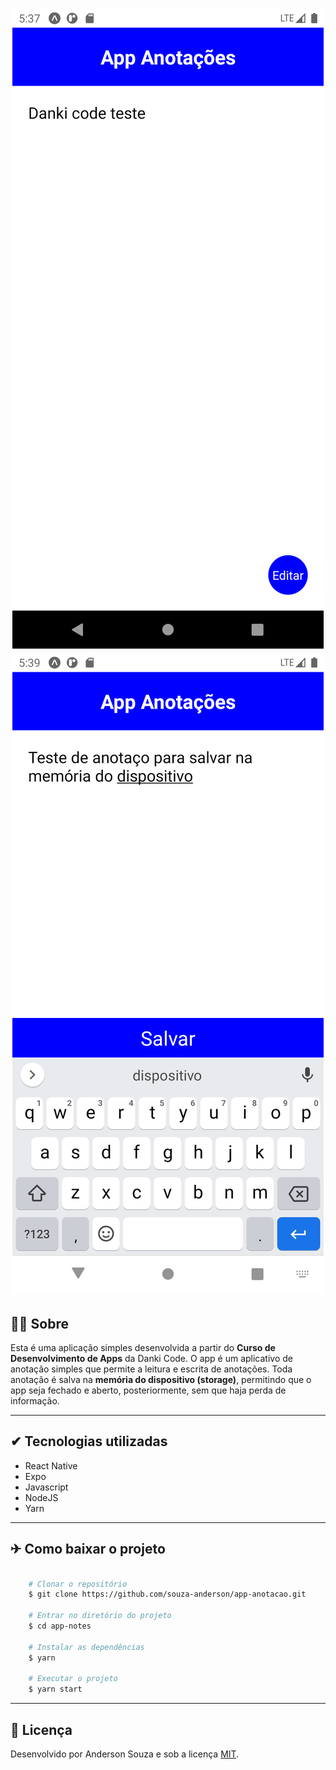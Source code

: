 <h1 align="center">
    <img src="assets/screens/Screenshot_1599327426.png">
    <img src="assets/screens/Screenshot_1599327550.png">
</h1>

## 🐱‍💻 Sobre

Esta é uma aplicação simples desenvolvida a partir do **Curso de Desenvolvimento de Apps** da Danki Code. O app é um aplicativo de anotação simples que permite a leitura e escrita de anotações. Toda anotação é salva na **memória do dispositivo (storage)**, permitindo que o app seja fechado e aberto, posteriormente, sem que haja perda de informação.

---

## ✔ Tecnologias utilizadas

- React Native
- Expo
- Javascript
- NodeJS
- Yarn

---

## ✈ Como baixar o projeto

```bash

    # Clonar o repositório
    $ git clone https://github.com/souza-anderson/app-anotacao.git

    # Entrar no diretório do projeto
    $ cd app-notes

    # Instalar as dependências
    $ yarn

    # Executar o projeto
    $ yarn start

```
---
## :page_facing_up: Licença
Desenvolvido por Anderson Souza e sob a licença [MIT](/LICENSE).
